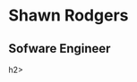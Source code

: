<!--img src="namecard.png" /-->
<h1>Shawn Rodgers</h1>
<h2>Sofware Engineer</h2>h2>
<h2><a href="mailto:me@directedbyshawn.com>me@directedbyshawn.com</a></h2>

